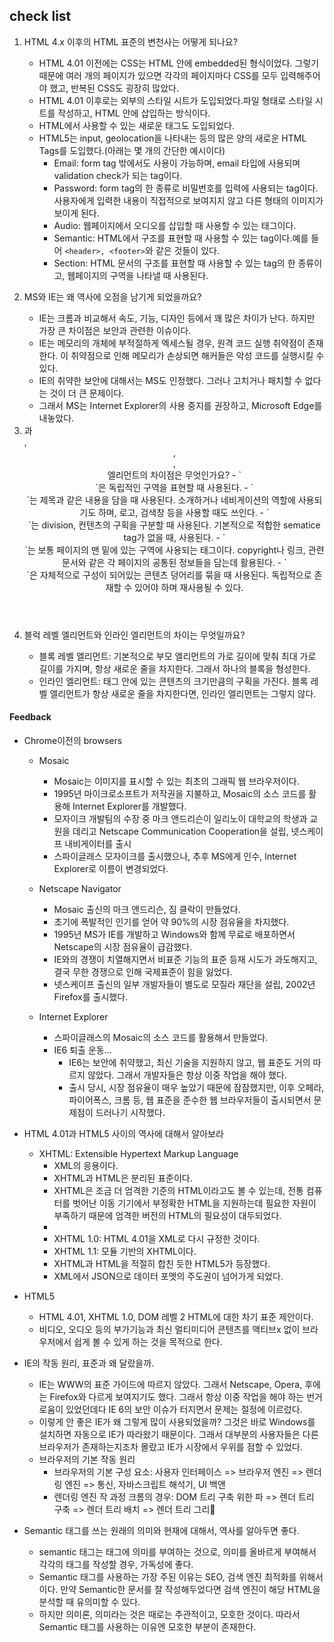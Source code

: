 ## check list

1. HTML 4.x 이후의 HTML 표준의 변천사는 어떻게 되나요?

   - HTML 4.01 이전에는 CSS는 HTML 안에 embedded된 형식이었다. 그렇기 때문에 여러 개의 페이지가 있으면 각각의 페이지마다 CSS를 모두 입력해주어야 했고, 반복된 CSS도 굉장히 많았다.
   - HTML 4.01 이후로는 외부의 스타일 시트가 도입되었다.파일 형태로 스타일 시트를 작성하고, HTML 안에 삽입하는 방식이다.
   - HTML에서 사용할 수 있는 새로운 태그도 도입되었다.
   - HTML5는 input, geolocation을 나타내는 등의 많은 양의 새로운 HTML Tags를 도입했다.(아래는 몇 개의 간단한 예시이다)
     - Email: form tag 밖에서도 사용이 가능하며, email 타입에 사용되며 validation check가 되는 tag이다.
     - Password: form tag의 한 종류로 비밀번호를 입력에 사용되는 tag이다. 사용자에게 입력한 내용이 직접적으로 보여지지 않고 다른 형태의 이미지가 보이게 된다.
     - Audio: 웹페이지에서 오디오를 삽입할 때 사용할 수 있는 태그이다.
     - Semantic: HTML에서 구조를 표현할 때 사용할 수 있는 tag이다.예를 들어 `<header>, <footer>`와 같은 것들이 있다.
     - Section: HTML 문서의 구조를 표현할 때 사용할 수 있는 tag의 한 종류이고, 웹페이지의 구역을 나타낼 때 사용된다.

2. MS와 IE는 왜 역사에 오점을 남기게 되었을까요?

   - IE는 크롬과 비교해서 속도, 기능, 디자인 등에서 꽤 많은 차이가 난다. 하지만 가장 큰 차이점은 보안과 관련한 이슈이다.
   - IE는 메모리의 개체에 부적절하게 엑세스될 경우, 원격 코드 실행 취약점이 존재한다. 이 취약점으로 인해 메모리가 손상되면 해커들은 악성 코드를 실행시킬 수 있다.
   - IE의 취약한 보안에 대해서는 MS도 인정했다. 그러나 고치거나 패치할 수 없다는 것이 더 큰 문제이다.
   - 그래서 MS는 Internet Explorer의 사용 중지를 권장하고, Microsoft Edge를 내놓았다.

3. <section>과 <div>, <header>, <footer>, <article> 엘리먼트의 차이점은 무엇인가요?
   - `<section>`은 독립적인 구역을 표현할 때 사용된다.
   - `<header>`는 제목과 같은 내용을 담을 때 사용된다. 소개하거나 네비게이션의 역할에 사용되기도 하며, 로고, 검색창 등을 사용할 때도 쓰인다.
   - `<div>`는 division, 컨텐츠의 구획을 구분할 때 사용된다. 기본적으로 적합한 sematice tag가 없을 때, 사용된다.
   - `<footer>`는 보통 페이지의 맨 밑에 있는 구역에 사용되는 태그이다. copyright나 링크, 관련 문서와 같은 각 페이지의 공통된 정보들을 담는데 활용된다.
   - `<article>`은 자체적으로 구성이 되어있는 콘텐츠 덩어리를 묶을 때 사용된다. 독립적으로 존재할 수 있어야 하며 재사용될 수 있다.

4. 블럭 레벨 엘리먼트와 인라인 엘리먼트의 차이는 무엇일까요?
   - 블록 레벨 엘리먼트: 기본적으로 부모 엘리먼트의 가로 길이에 맞춰 최대 가로 길이를 가지며, 항상 새로운 줄을 차지한다. 그래서 하나의 블록을 형성한다.
   - 인라인 엘리먼트: 태그 안에 있는 콘텐츠의 크기만큼의 구획을 가진다. 블록 레벨 엘리먼트가 항상 새로운 줄을 차지한다면, 인라인 엘리먼트는 그렇지 않다.

#### Feedback

- Chrome이전의 browsers
  * Mosaic
    - Mosaic는 이미지를 표시할 수 있는 최초의 그래픽 웹 브라우저이다. 
    - 1995년 마이크로소프트가 저작권을 지불하고, Mosaic의 소스 코드를 활용해 Internet Explorer를 개발했다. 
    - 모자이크 개발팀의 수장 중 마크 앤드리슨이 일리노이 대학교의 학생과 교원을 데리고 Netscape Communication Cooperation을 설립, 넷스케이프 내비게이터를 출시
    - 스파이글래스 모자이크를 출시했으나, 추후 MS에게 인수, Internet Explorer로 이름이 변경되었다. 

  * Netscape Navigator
    - Mosaic 출신의 마크 앤드리슨, 짐 클락이 만들었다. 
    - 초기에 폭발적인 인기를 얻어 약 90%의 시장 점유율을 차지했다. 
    - 1995년 MS가 IE를 개발하고 Windows와 함께 무료로 배포하면서 Netscape의 시장 점유율이 급감했다. 
    - IE와의 경쟁이 치열해지면서 비표준 기능의 표준 등재 시도가 과도해지고, 결국 무한 경쟁으로 인해 국제표준이 힘을 잃었다. 
    - 넷스케이프 출신의 일부 개발자들이 별도로 모질라 재단을 설립, 2002년 Firefox를 출시했다. 

  * Internet Explorer
    - 스파이글래스의 Mosaic의 소스 코드를 활용해서 만들었다. 
    - IE6 퇴출 운동...
      * IE6는 보안에 취약했고, 최신 기술을 지원하지 않고, 웹 표준도 거의 따르지 않았다. 그래서 개발자들은 항상 이중 작업을 해야 했다. 
      * 출시 당시, 시장 점유율이 매우 높았기 때문에 잠잠했지만, 이후 오페라, 파이어폭스, 크롬 등, 웹 표준을 준수한 웹 브라우저들이 출시되면서 문제점이 드러나기 시작했다. 

- HTML 4.01과 HTML5 사이의 역사에 대해서 알아보라
  * XHTML: Extensible Hypertext Markup Language
    - XML의 응용이다. 
    - XHTML과 HTML은 분리된 표준이다. 
    - XHTML은 조금 더 엄격한 기준의 HTML이라고도 볼 수 있는데, 전통 컴퓨터를 벗어난 이동 기기에서 부정확한 HTML을 지원하는데 필요한 자원이 부족하기 때문에 엄격한 버전의 HTML의 필요성이 대두되었다. 
    - 
    - XHTML 1.0: HTML 4.01을 XML로 다시 규정한 것이다. 
    - XHTML 1.1: 모듈 기반의 XHTML이다. 
    - XHTML과 HTML을 적절히 합친 듯한 HTML5가 등장했다. 
    - XML에서 JSON으로 데이터 포멧의 주도권이 넘어가게 되었다. 

- HTML5
  * HTML 4.01, XHTML 1.0, DOM 레벨 2 HTML에 대한 차기 표준 제안이다. 
  * 비디오, 오디오 등의 부가기능과 최신 멀티미디어 콘텐츠를 액티브x 없이 브라우저에서 쉽게 볼 수 있게 하는 것을 목적으로 한다. 

- IE의 작동 원리, 표준과 왜 달랐을까.
  * IE는 WWW의 표준 가이드에 따르지 않았다. 그래서 Netscape, Opera, 후에는 Firefox와 다르게 보여지기도 했다. 그래서 항상 이중 작업을 해야 하는 번거로움이 있었던데다 IE 6의 보안 이슈가 터지면서 문제는 절정에 이르렀다. 
  * 이렇게 안 좋은 IE가 왜 그렇게 많이 사용되었을까? 그것은 바로 Windows를 설치하면 자동으로 IE가 따라왔기 때문이다. 그래서 대부분의 사용자들은 다른 브라우저가 존재하는지조차 몰랐고 IE가 시장에서 우위를 점할 수 있었다. 
  * 브라우저의 기본 작동 원리
    - 브라우저의 기본 구성 요소: 사용자 인터페이스 => 브라우저 엔진 => 렌더링 엔진 => 통신, 자바스크립트 해석기, UI 백앤
    - 렌더링 엔진 작 과정 크롬의 경우: DOM 트리 구축 위한 파 => 렌더 트리 구축 => 렌더 트리 배치 => 렌더 트리 그리

- Semantic 태그를 쓰는 원래의 의미와 현재에 대해서, 역사를 알아두면 좋다.
  * semantic 태그는 태그에 의미를 부여하는 것으로, 의미를 올바르게 부여해서 각각의 태그를 작성할 경우, 가독성에 좋다. 
  * Semantic 태그를 사용하는 가장 주된 이유는 SEO, 검색 엔진 최적화를 위해서이다. 만약 Semantic한 문서를 잘 작성해두었다면 검색 엔진이 해당 HTML을 분석할 때 유의미할 수 있다. 
  * 하지만 의미론, 의미라는 것은 때로는 주관적이고, 모호한 것이다. 따라서 Semantic 태그를 사용하는 이유엔 모호한 부분이 존재한다. 
